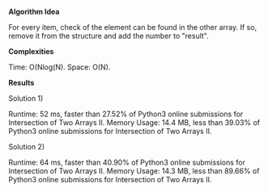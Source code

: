**Algorithm Idea**

For every item, check of the element can be found in the other 
array. If so, remove it from the structure and add the number to 
"result". 

**Complexities**

Time: O(Nlog(N).
Space: O(N).


**Results**

Solution 1) 

Runtime: 52 ms, faster than 27.52% of Python3 online submissions for Intersection of Two Arrays II.
Memory Usage: 14.4 MB, less than 39.03% of Python3 online submissions for Intersection of Two Arrays II.

Solution 2) 

Runtime: 64 ms, faster than 40.90% of Python3 online submissions for Intersection of Two Arrays II.
Memory Usage: 14.3 MB, less than 89.66% of Python3 online submissions for Intersection of Two Arrays II.
